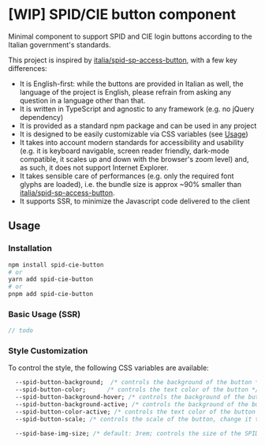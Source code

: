 # [WIP] SPID/CIE button component

Minimal component to support SPID and CIE login buttons according to the Italian government's standards.

This project is inspired by [italia/spid-sp-access-button](https://github.com/italia/spid-sp-access-button), with a few key differences:

- It is English-first: while the buttons are provided in Italian as well, the language of the project is English, please refrain from asking any question in a language other than that.
- It is written in TypeScript and agnostic to any framework (e.g. no jQuery dependency)
- It is provided as a standard npm package and can be used in any project
- It is designed to be easily customizable via CSS variables (see [Usage](#usage))
- It takes into account modern standards for accessibility and usability (e.g. it is keyboard navigable, screen reader friendly, dark-mode compatible, it scales up and down with the browser's zoom level) and, as such, it does not support Internet Explorer.
- It takes sensible care of performances (e.g. only the required font glyphs are loaded), i.e. the bundle size is approx ~90% smaller than [italia/spid-sp-access-button](https://github.com/italia/spid-sp-access-button).
- It supports SSR, to minimize the Javascript code delivered to the client

## Usage

### Installation

```bash
npm install spid-cie-button
# or
yarn add spid-cie-button
# or
pnpm add spid-cie-button
```

### Basic Usage (SSR)

```ts
// todo
```

### Style Customization

To control the style, the following CSS variables are available:

```css
  --spid-button-background;  /* controls the background of the button */
  --spid-button-color;      /* controls the text color of the button */
  --spid-button-background-hover; /* controls the background of the button on hover */
  --spid-button-background-active; /* controls the background of the button when active/selected */
  --spid-button-color-active; /* controls the text color of the button when active/selected */
  --spid-button-scale; /* controls the scale of the button, change it to increase/reduce the button size (default: 1; numeric value) */

  --spid-base-img-size; /* default: 3rem; controls the size of the SPID and CIE logos */
```

